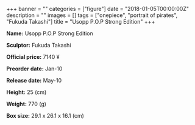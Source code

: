 +++
banner = ""
categories = ["figure"]
date = "2018-01-05T00:00:00Z"
description = ""
images = []
tags = ["onepiece", "portrait of pirates", "Fukuda Takashi"]
title = "Usopp P.O.P Strong Edition"
+++

**Name:** Usopp P.O.P Strong Edition

**Sculptor:** Fukuda Takashi

**Official price:** 7140 ¥

**Preorder date:** Jan-10

**Release date:** May-10

**Height:** 25 (cm)

**Weight:** 770 (g)

**Box size:** 29.1 x 26.1 x 16.1 (cm)
